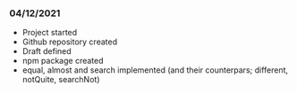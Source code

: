 ### 04/12/2021
- Project started
- Github repository created
- Draft defined
- npm package created
- equal, almost and search implemented (and their counterpars; different, notQuite, searchNot)